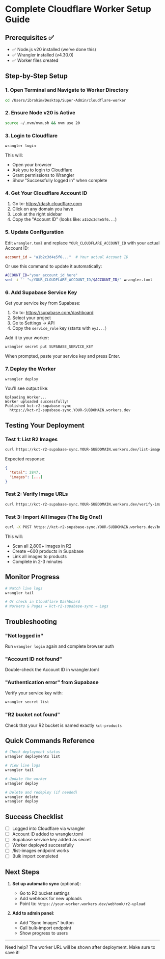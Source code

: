 # Complete Cloudflare Worker Setup Guide

## Prerequisites ✅
- ✅ Node.js v20 installed (we've done this)
- ✅ Wrangler installed (v4.30.0)
- ✅ Worker files created

## Step-by-Step Setup

### 1. Open Terminal and Navigate to Worker Directory
```bash
cd /Users/ibrahim/Desktop/Super-Admin/cloudflare-worker
```

### 2. Ensure Node v20 is Active
```bash
source ~/.nvm/nvm.sh && nvm use 20
```

### 3. Login to Cloudflare
```bash
wrangler login
```
This will:
- Open your browser
- Ask you to login to Cloudflare
- Grant permissions to Wrangler
- Show "Successfully logged in" when complete

### 4. Get Your Cloudflare Account ID
1. Go to: https://dash.cloudflare.com
2. Click on any domain you have
3. Look at the right sidebar
4. Copy the "Account ID" (looks like: `a1b2c3d4e5f6...`)

### 5. Update Configuration
Edit `wrangler.toml` and replace `YOUR_CLOUDFLARE_ACCOUNT_ID` with your actual Account ID:

```toml
account_id = "a1b2c3d4e5f6..."  # Your actual Account ID
```

Or use this command to update it automatically:
```bash
ACCOUNT_ID="your_account_id_here"
sed -i '' "s/YOUR_CLOUDFLARE_ACCOUNT_ID/$ACCOUNT_ID/" wrangler.toml
```

### 6. Add Supabase Service Key
Get your service key from Supabase:
1. Go to: https://supabase.com/dashboard
2. Select your project
3. Go to Settings → API
4. Copy the `service_role` key (starts with `eyJ...`)

Add it to your worker:
```bash
wrangler secret put SUPABASE_SERVICE_KEY
```
When prompted, paste your service key and press Enter.

### 7. Deploy the Worker
```bash
wrangler deploy
```

You'll see output like:
```
Uploading Worker...
Worker uploaded successfully!
Published kct-r2-supabase-sync
  https://kct-r2-supabase-sync.YOUR-SUBDOMAIN.workers.dev
```

## Testing Your Deployment

### Test 1: List R2 Images
```bash
curl https://kct-r2-supabase-sync.YOUR-SUBDOMAIN.workers.dev/list-images
```

Expected response:
```json
{
  "total": 2847,
  "images": [...]
}
```

### Test 2: Verify Image URLs
```bash
curl https://kct-r2-supabase-sync.YOUR-SUBDOMAIN.workers.dev/verify-images
```

### Test 3: Import All Images (The Big One!)
```bash
curl -X POST https://kct-r2-supabase-sync.YOUR-SUBDOMAIN.workers.dev/bulk-import
```

This will:
- Scan all 2,800+ images in R2
- Create ~600 products in Supabase
- Link all images to products
- Complete in 2-3 minutes

## Monitor Progress
```bash
# Watch live logs
wrangler tail

# Or check in Cloudflare Dashboard
# Workers & Pages → kct-r2-supabase-sync → Logs
```

## Troubleshooting

### "Not logged in"
Run `wrangler login` again and complete browser auth

### "Account ID not found"
Double-check the Account ID in wrangler.toml

### "Authentication error" from Supabase
Verify your service key with:
```bash
wrangler secret list
```

### "R2 bucket not found"
Check that your R2 bucket is named exactly `kct-products`

## Quick Commands Reference

```bash
# Check deployment status
wrangler deployments list

# View live logs
wrangler tail

# Update the worker
wrangler deploy

# Delete and redeploy (if needed)
wrangler delete
wrangler deploy
```

## Success Checklist

- [ ] Logged into Cloudflare via wrangler
- [ ] Account ID added to wrangler.toml
- [ ] Supabase service key added as secret
- [ ] Worker deployed successfully
- [ ] /list-images endpoint works
- [ ] Bulk import completed

## Next Steps

1. **Set up automatic sync** (optional):
   - Go to R2 bucket settings
   - Add webhook for new uploads
   - Point to: `https://your-worker.workers.dev/webhook/r2-upload`

2. **Add to admin panel**:
   - Add "Sync Images" button
   - Call bulk-import endpoint
   - Show progress to users

---

Need help? The worker URL will be shown after deployment.
Make sure to save it!